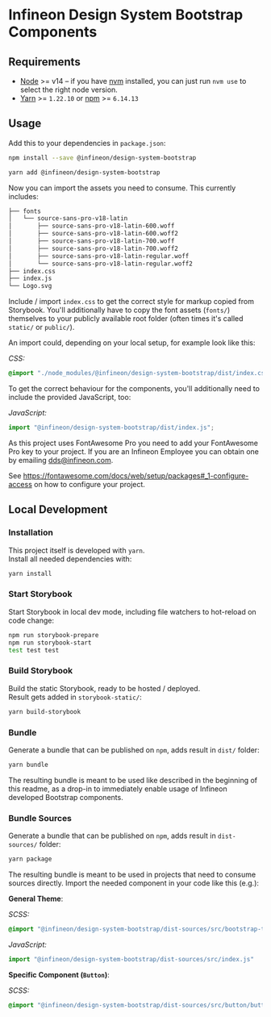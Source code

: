 # Infineon Design System Bootstrap Components

## Requirements

- [Node](https://nodejs.org/en/) >= v14 – if you have [nvm](https://github.com/creationix/nvm#node-version-manager---) installed, you can just run `nvm use` to select the right node version.
- [Yarn](https://classic.yarnpkg.com/en/) >= `1.22.10` or [npm](https://www.npmjs.com/) >= `6.14.13`

## Usage

Add this to your dependencies in `package.json`:
```bash
npm install --save @infineon/design-system-bootstrap
```

```bash
yarn add @infineon/design-system-bootstrap
```

Now you can import the assets you need to consume. This currently includes:
```bash
├── fonts
│   └── source-sans-pro-v18-latin
│       ├── source-sans-pro-v18-latin-600.woff
│       ├── source-sans-pro-v18-latin-600.woff2
│       ├── source-sans-pro-v18-latin-700.woff
│       ├── source-sans-pro-v18-latin-700.woff2
│       ├── source-sans-pro-v18-latin-regular.woff
│       └── source-sans-pro-v18-latin-regular.woff2
├── index.css
├── index.js
└── Logo.svg
```

Include / import `index.css` to get the correct style for markup copied from Storybook. You'll additionally have to copy the font assets (`fonts/`) themselves to your publicly available root folder (often times it's called `static/` or `public/`).

An import could, depending on your local setup, for example look like this:

*CSS:*
```css
@import "./node_modules/@infineon/design-system-bootstrap/dist/index.css";
```

To get the correct behaviour for the components, you'll additionally need to include the provided JavaScript, too:

*JavaScript:*
```js
import "@infineon/design-system-bootstrap/dist/index.js";
```

As this project uses FontAwesome Pro you need to add your FontAwesome Pro key to your project. If you are an Infineon Employee you can obtain one by emailing dds@infineon.com.

See https://fontawesome.com/docs/web/setup/packages#_1-configure-access on how to configure your project.

## Local Development

### Installation

This project itself is developed with `yarn`.  
Install all needed dependencies with:

```bash
yarn install
```

### Start Storybook

Start Storybook in local dev mode, including file watchers to hot-reload on code change:
```bash
npm run storybook-prepare
npm run storybook-start
test test test
```

### Build Storybook

Build the static Storybook, ready to be hosted / deployed.  
Result gets added in `storybook-static/`:

```bash
yarn build-storybook
```

### Bundle

Generate a bundle that can be published on `npm`, adds result in `dist/` folder: 

```bash
yarn bundle
```

The resulting bundle is meant to be used like described in the beginning of this readme, as a drop-in to immediately enable usage of Infineon developed Bootstrap components.

### Bundle Sources

Generate a bundle that can be published on `npm`, adds result in `dist-sources/` folder: 

```bash
yarn package
```

The resulting bundle is meant to be used in projects that need to consume sources directly. Import the needed component in your code like this (e.g.):

**General Theme**:

*SCSS:*
```scss
@import "@infineon/design-system-bootstrap/dist-sources/src/bootstrap-theme.scss"
```

*JavaScript:*
```js
import "@infineon/design-system-bootstrap/dist-sources/src/index.js"
```

**Specific Component (`Button`)**:

*SCSS:*
```scss
@import "@infineon/design-system-bootstrap/dist-sources/src/button/button"
```

